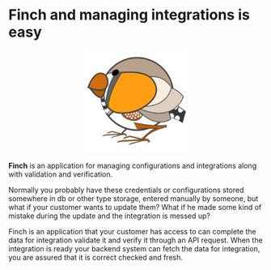 # Finch and managing integrations is easy
<p align="center">  
    <img src="https://github.com/unm4sked/finch/blob/main/static/finch.webp" width=40% height=40%>
</p>

**Finch** is an application for managing configurations and integrations along with validation and verification.

Normally you probably have these credentials or configurations stored somewhere in db or other type storage, entered manually by someone, but what if your customer wants to update them? What if he made some kind of mistake during the update and the integration is messed up?

Finch is an application that your customer has access to can complete the data for integration validate it and verify it through an API request. When the integration is ready your backend system can fetch the data for integration, you are assured that it is correct checked and fresh.